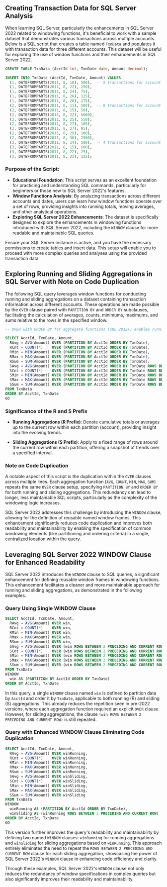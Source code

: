 ## Creating Transaction Data for SQL Server Analysis

When learning SQL Server, particularly the enhancements in SQL Server 2022 related to windowing functions, it's beneficial to work with a sample dataset that demonstrates various transactions across multiple accounts. Below is a SQL script that creates a table named `TxnData` and populates it with transaction data for three different accounts. This dataset will be useful for exploring the use of window functions and their enhancements in SQL Server 2022.

```sql
CREATE TABLE TxnData (AcctId int, TxnDate date, Amount decimal);

INSERT INTO TxnData (AcctId, TxnDate, Amount) VALUES
  (1, DATEFROMPARTS(2011, 8, 10), 500),  -- 5 transactions for account 1
  (1, DATEFROMPARTS(2011, 8, 22), 250),
  (1, DATEFROMPARTS(2011, 8, 24), 75),
  (1, DATEFROMPARTS(2011, 8, 26), 125),
  (1, DATEFROMPARTS(2011, 8, 28), 175),
  (2, DATEFROMPARTS(2011, 8, 11), 500),  -- 8 transactions for account 2
  (2, DATEFROMPARTS(2011, 8, 15), 50),
  (2, DATEFROMPARTS(2011, 8, 22), 5000),
  (2, DATEFROMPARTS(2011, 8, 25), 550),
  (2, DATEFROMPARTS(2011, 8, 27), 105),
  (2, DATEFROMPARTS(2011, 8, 27), 95),
  (2, DATEFROMPARTS(2011, 8, 29), 100),
  (2, DATEFROMPARTS(2011, 8, 30), 2500),
  (3, DATEFROMPARTS(2011, 8, 14), 500),  -- 4 transactions for account 3
  (3, DATEFROMPARTS(2011, 8, 15), 600),
  (3, DATEFROMPARTS(2011, 8, 22), 25),
  (3, DATEFROMPARTS(2011, 8, 23), 125);
```

### Purpose of the Script:

- **Educational Foundation**: This script serves as an excellent foundation for practicing and understanding SQL commands, particularly for beginners or those new to SQL Server 2022's features.
- **Window Functions Analysis**: By analyzing transactions across different accounts and dates, users can learn how window functions operate over a set of rows, providing insights into running totals, moving averages, and other analytical operations.
- **Exploring SQL Server 2022 Enhancements**: The dataset is specifically designed to explore the enhancements in windowing functions introduced with SQL Server 2022, including the `WINDOW` clause for more readable and maintainable SQL queries.

Ensure your SQL Server instance is active, and you have the necessary permissions to create tables and insert data. This setup will enable you to proceed with more complex queries and analyses using the provided transaction data.

## Exploring Running and Sliding Aggregations in SQL Server with Note on Code Duplication

The following SQL query leverages window functions for conducting running and sliding aggregations on a dataset containing transaction information across different accounts. These operations are made possible by the `OVER` clause paired with `PARTITION BY` and `ORDER BY` subclauses, facilitating the calculation of averages, counts, minimums, maximums, and sums relative to the rows in the specified window.

```sql
-- OVER with ORDER BY for aggregate functions (SQL 2012+) enables running/sliding aggregations

SELECT AcctId, TxnDate, Amount,
  RAvg = AVG(Amount) OVER (PARTITION BY AcctId ORDER BY TxnDate),
  RCnt = COUNT(*)    OVER (PARTITION BY AcctId ORDER BY TxnDate),
  RMin = MIN(Amount) OVER (PARTITION BY AcctId ORDER BY TxnDate),
  RMax = MAX(Amount) OVER (PARTITION BY AcctId ORDER BY TxnDate),
  RSum = SUM(Amount) OVER (PARTITION BY AcctId ORDER BY TxnDate),
  SAvg = AVG(Amount) OVER (PARTITION BY AcctId ORDER BY TxnDate ROWS BETWEEN 2 PRECEDING AND CURRENT ROW),
  SCnt = COUNT(*)    OVER (PARTITION BY AcctId ORDER BY TxnDate ROWS BETWEEN 2 PRECEDING AND CURRENT ROW),
  SMin = MIN(Amount) OVER (PARTITION BY AcctId ORDER BY TxnDate ROWS BETWEEN 2 PRECEDING AND CURRENT ROW),
  SMax = MAX(Amount) OVER (PARTITION BY AcctId ORDER BY TxnDate ROWS BETWEEN 2 PRECEDING AND CURRENT ROW),
  SSum = SUM(Amount) OVER (PARTITION BY AcctId ORDER BY TxnDate ROWS BETWEEN 2 PRECEDING AND CURRENT ROW)
FROM TxnData
ORDER BY AcctId, TxnDate
GO
```

### Significance of the R and S Prefix

- **Running Aggregations (R Prefix)**: Denote cumulative totals or averages up to the current row within each partition (account), providing insight into the evolving trends.
  
- **Sliding Aggregations (S Prefix)**: Apply to a fixed range of rows around the current row within each partition, offering a snapshot of trends over a specified interval.

### Note on Code Duplication

A notable aspect of this script is the duplication within the `OVER` clauses across multiple lines. Each aggregation function (`AVG`, `COUNT`, `MIN`, `MAX`, `SUM`) repeats the same `OVER` clause setup, specifying `PARTITION BY` and `ORDER BY` for both running and sliding aggregations. This redundancy can lead to longer, less maintainable SQL scripts, particularly as the complexity of the windowing logic increases.

SQL Server 2022 addresses this challenge by introducing the `WINDOW` clause, allowing for the definition of reusable named window frames. This enhancement significantly reduces code duplication and improves both readability and maintainability by enabling the specification of common windowing elements (like partitioning and ordering criteria) in a single, centralized location within the query.

## Leveraging SQL Server 2022 WINDOW Clause for Enhanced Readability

SQL Server 2022 introduces the `WINDOW` clause to SQL queries, a significant enhancement for defining reusable window frames in windowing functions. This enhancement facilitates a cleaner and more maintainable approach for running and sliding aggregations, as demonstrated in the following examples.

### Query Using Single WINDOW Clause

```sql
SELECT AcctId, TxnDate, Amount,
  RAvg = AVG(Amount) OVER win,
  RCnt = COUNT(*)    OVER win,
  RMin = MIN(Amount) OVER win,
  RMax = MAX(Amount) OVER win,
  RSum = SUM(Amount) OVER win,
  SAvg = AVG(Amount) OVER (win ROWS BETWEEN 2 PRECEDING AND CURRENT ROW),
  SCnt = COUNT(*)    OVER (win ROWS BETWEEN 2 PRECEDING AND CURRENT ROW),
  SMin = MIN(Amount) OVER (win ROWS BETWEEN 2 PRECEDING AND CURRENT ROW),
  SMax = MAX(Amount) OVER (win ROWS BETWEEN 2 PRECEDING AND CURRENT ROW),
  SSum = SUM(Amount) OVER (win ROWS BETWEEN 2 PRECEDING AND CURRENT ROW)
FROM TxnData
WINDOW
  win AS (PARTITION BY AcctId ORDER BY TxnDate)
ORDER BY AcctId, TxnDate
```

In this query, a single `WINDOW` clause named `win` is defined to partition data by `AcctId` and order it by `TxnDate`, applicable to both running (R) and sliding (S) aggregations. This already reduces the repetition seen in pre-2022 versions, where each aggregation function required an explicit `OVER` clause. However, for sliding aggregations, the clause `(win ROWS BETWEEN 2 PRECEDING AND CURRENT ROW)` is still repeated.

### Query with Enhanced WINDOW Clause Eliminating Code Duplication

```sql
SELECT AcctId, TxnDate, Amount,
  RAvg = AVG(Amount) OVER winRunning,
  RCnt = COUNT(*)    OVER winRunning,
  RMin = MIN(Amount) OVER winRunning,
  RMax = MAX(Amount) OVER winRunning,
  RSum = SUM(Amount) OVER winRunning,
  SAvg = AVG(Amount) OVER winSliding,
  SCnt = COUNT(*)    OVER winSliding,
  SMin = MIN(Amount) OVER winSliding,
  SMax = MAX(Amount) OVER winSliding,
  SSum = SUM(Amount) OVER winSliding
FROM TxnData
WINDOW
  winRunning AS (PARTITION BY AcctId ORDER BY TxnDate),
  winSliding AS (winRunning ROWS BETWEEN 2 PRECEDING AND CURRENT ROW)
ORDER BY AcctId, TxnDate
GO
```

This version further improves the query's readability and maintainability by defining two named `WINDOW` clauses: `winRunning` for running aggregations and `winSliding` for sliding aggregations based on `winRunning`. This approach entirely eliminates the need to repeat the `ROWS BETWEEN 2 PRECEDING AND CURRENT ROW` clause for each sliding aggregation, showcasing the power of SQL Server 2022's `WINDOW` clause in enhancing code efficiency and clarity.

Through these examples, SQL Server 2022's `WINDOW` clause not only reduces the redundancy of window specifications in complex queries but also significantly improves their readability and maintainability.
